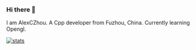 ### Hi there 👋
I am AlexCZhou. A Cpp developer from Fuzhou, China. Currently learning Opengl.

[![stats](https://github-readme-stats.vercel.app/api?username=AlexCZhou&count_private=true&show_icons=true&hide=prs&theme=dracula)](https://github.com/AlexCZhou)
<!-- [![TopLangs](https://github-readme-stats.vercel.app/api/top-langs/?username=AlexCZhou&hide=javascript,html,css,plsql&layout=compact&theme=dracula)](https://github.com/AlexCZhou)
 -->
<!--
**AlexCZhou/AlexCZhou** is a ✨ _special_ ✨ repository because its `README.md` (this file) appears on your GitHub profile.

Here are some ideas to get you started:

- 🔭 I’m currently working on ...
- 🌱 I’m currently learning ...
- 👯 I’m looking to collaborate on ...
- 🤔 I’m looking for help with ...
- 💬 Ask me about ...
- 📫 How to reach me: ...
- 😄 Pronouns: ...
- ⚡ Fun fact: ...
-->
